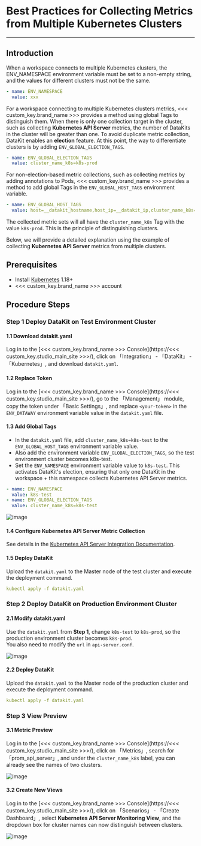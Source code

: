 # Best Practices for Collecting Metrics from Multiple Kubernetes Clusters

---

## Introduction

When a workspace connects to multiple Kubernetes clusters, the ENV_NAMESPACE environment variable must be set to a non-empty string, and the values for different clusters must not be the same.

```yaml
- name: ENV_NAMESPACE
  value: xxx
```  
  
For a workspace connecting to multiple Kubernetes clusters metrics, <<< custom_key.brand_name >>> provides a method using global Tags to distinguish them. When there is only one collection target in the cluster, such as collecting **Kubernetes API Server** metrics, the number of DataKits in the cluster will be greater than one. To avoid duplicate metric collection, DataKit enables an **election** feature. At this point, the way to differentiate clusters is by adding `ENV_GLOBAL_ELECTION_TAGS`.

```yaml
- name: ENV_GLOBAL_ELECTION_TAGS
  value: cluster_name_k8s=k8s-prod
```

For non-election-based metric collections, such as collecting metrics by adding annotations to Pods, <<< custom_key.brand_name >>> provides a method to add global Tags in the `ENV_GLOBAL_HOST_TAGS` environment variable.

```yaml
- name: ENV_GLOBAL_HOST_TAGS
  value: host=__datakit_hostname,host_ip=__datakit_ip,cluster_name_k8s=k8s-prod
```

The collected metric sets will all have the `cluster_name_k8s` Tag with the value `k8s-prod`. This is the principle of distinguishing clusters.

Below, we will provide a detailed explanation using the example of collecting **Kubernetes API Server** metrics from multiple clusters.

## Prerequisites

- Install [Kubernetes](https://kubernetes.io/docs/setup/production-environment/tools/) 1.18+
- <<< custom_key.brand_name >>> account

## Procedure Steps

### Step 1 Deploy DataKit on Test Environment Cluster

#### 1.1 Download datakit.yaml

Log in to the [<<< custom_key.brand_name >>> Console](https://<<< custom_key.studio_main_site >>>/), click on 「Integration」 - 「DataKit」 - 「Kubernetes」, and download `datakit.yaml`.

#### 1.2 Replace Token

Log in to the [<<< custom_key.brand_name >>> Console](https://<<< custom_key.studio_main_site >>>/), go to the 「Management」 module, copy the token under 「Basic Settings」, and replace `<your-token>` in the `ENV_DATAWAY` environment variable value in the `datakit.yaml` file.

#### 1.3 Add Global Tags

- In the `datakit.yaml` file, add `cluster_name_k8s=k8s-test` to the `ENV_GLOBAL_HOST_TAGS` environment variable value.
- Also add the environment variable `ENV_GLOBAL_ELECTION_TAGS`, so the test environment cluster becomes k8s-test.
- Set the `ENV_NAMESPACE` environment variable value to `k8s-test`. This activates DataKit's election, ensuring that only one DataKit in the workspace + this namespace collects Kubernetes API Server metrics.

```yaml
- name: ENV_NAMESPACE
  value: k8s-test
- name: ENV_GLOBAL_ELECTION_TAGS
  value: cluster_name_k8s=k8s-test
```

![image](../images/multi-cluster-1.png)

#### 1.4 Configure Kubernetes API Server Metric Collection

See details in the [Kubernetes API Server Integration Documentation](../../integrations/kubernetes-api-server.md).

#### 1.5 Deploy DataKit

Upload the `datakit.yaml` to the Master node of the test cluster and execute the deployment command.

```yaml
kubectl apply -f datakit.yaml
```

### Step 2 Deploy DataKit on Production Environment Cluster

#### 2.1 Modify datakit.yaml

Use the `datakit.yaml` from **Step 1**, change `k8s-test` to `k8s-prod`, so the production environment cluster becomes `k8s-prod`.<br/>
You also need to modify the `url` in `api-server.conf`.

![image](../images/multi-cluster-2.png)

#### 2.2 Deploy DataKit

Upload the `datakit.yaml` to the Master node of the production cluster and execute the deployment command.

```yaml
kubectl apply -f datakit.yaml
```

### Step 3 View Preview

#### 3.1 Metric Preview

Log in to the [<<< custom_key.brand_name >>> Console](https://<<< custom_key.studio_main_site >>>/), click on 「Metrics」, search for 「prom_api_server」, and under the `cluster_name_k8s` label, you can already see the names of two clusters.

![image](../images/multi-cluster-3.png)

#### 3.2 Create New Views

Log in to the [<<< custom_key.brand_name >>> Console](https://<<< custom_key.studio_main_site >>>/), click on 「Scenarios」 - 「Create Dashboard」, select **Kubernetes API Server Monitoring View**, and the dropdown box for cluster names can now distinguish between clusters.

![image](../images/multi-cluster-4.png)